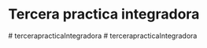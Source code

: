# Tercera practica integradora
#   t e r c e r a p r a c t i c a I n t e g r a d o r a  
 # tercerapracticaIntegradora
